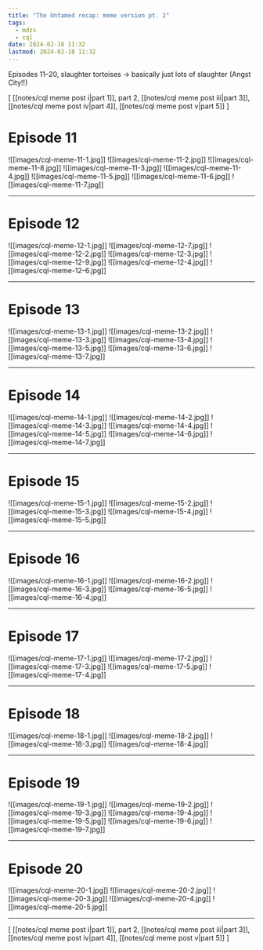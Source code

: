 ```yaml
---
title: "The Untamed recap: meme version pt. 2"
tags:
  - mdzs
  - cql
date: 2024-02-18 11:32
lastmod: 2024-02-18 11:32
---
```

Episodes 11–20, slaughter tortoises → basically just lots of slaughter (Angst City!!)

\[ [[notes/cql meme post i|part 1]], part 2, [[notes/cql meme post iii|part 3]], [[notes/cql meme post iv|part 4]], [[notes/cql meme post v|part 5]] \]
# Episode 11

![[images/cql-meme-11-1.jpg]]
![[images/cql-meme-11-2.jpg]]
![[images/cql-meme-11-8.jpg]]
![[images/cql-meme-11-3.jpg]]
![[images/cql-meme-11-4.jpg]]
![[images/cql-meme-11-5.jpg]]
![[images/cql-meme-11-6.jpg]]
![[images/cql-meme-11-7.jpg]]

---
# Episode 12

![[images/cql-meme-12-1.jpg]]
![[images/cql-meme-12-7.jpg]]
![[images/cql-meme-12-2.jpg]]
![[images/cql-meme-12-3.jpg]]
![[images/cql-meme-12-9.jpg]]
![[images/cql-meme-12-4.jpg]]
![[images/cql-meme-12-6.jpg]]

---

# Episode 13

![[images/cql-meme-13-1.jpg]]
![[images/cql-meme-13-2.jpg]]
![[images/cql-meme-13-3.jpg]]
![[images/cql-meme-13-4.jpg]]
![[images/cql-meme-13-5.jpg]]
![[images/cql-meme-13-6.jpg]]
![[images/cql-meme-13-7.jpg]]

---
# Episode 14

![[images/cql-meme-14-1.jpg]]
![[images/cql-meme-14-2.jpg]]
![[images/cql-meme-14-3.jpg]]
![[images/cql-meme-14-4.jpg]]
![[images/cql-meme-14-5.jpg]]
![[images/cql-meme-14-6.jpg]]
![[images/cql-meme-14-7.jpg]]

---
# Episode 15

![[images/cql-meme-15-1.jpg]]
![[images/cql-meme-15-2.jpg]]
![[images/cql-meme-15-3.jpg]]
![[images/cql-meme-15-4.jpg]]
![[images/cql-meme-15-5.jpg]]

---
# Episode 16

![[images/cql-meme-16-1.jpg]]
![[images/cql-meme-16-2.jpg]]
![[images/cql-meme-16-3.jpg]]
![[images/cql-meme-16-5.jpg]]
![[images/cql-meme-16-4.jpg]]

---
# Episode 17

![[images/cql-meme-17-1.jpg]]
![[images/cql-meme-17-2.jpg]]
![[images/cql-meme-17-3.jpg]]
![[images/cql-meme-17-5.jpg]]
![[images/cql-meme-17-4.jpg]]

---
# Episode 18

![[images/cql-meme-18-1.jpg]]
![[images/cql-meme-18-2.jpg]]
![[images/cql-meme-18-3.jpg]]
![[images/cql-meme-18-4.jpg]]

---
# Episode 19

![[images/cql-meme-19-1.jpg]]
![[images/cql-meme-19-2.jpg]]
![[images/cql-meme-19-3.jpg]]
![[images/cql-meme-19-4.jpg]]
![[images/cql-meme-19-5.jpg]]
![[images/cql-meme-19-6.jpg]]
![[images/cql-meme-19-7.jpg]]

---
# Episode 20

![[images/cql-meme-20-1.jpg]]
![[images/cql-meme-20-2.jpg]]
![[images/cql-meme-20-3.jpg]]
![[images/cql-meme-20-4.jpg]]
![[images/cql-meme-20-5.jpg]]

---
\[ [[notes/cql meme post i|part 1]], part 2, [[notes/cql meme post iii|part 3]], [[notes/cql meme post iv|part 4]], [[notes/cql meme post v|part 5]] \]